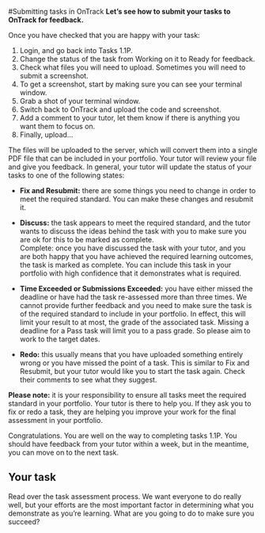 #Submitting tasks in OnTrack
**Let’s see how to submit your tasks to OnTrack for feedback.**

Once you have checked that you are happy with your task:

1. Login, and go back into Tasks 1.1P.  
2. Change the status of the task from Working on it to Ready for feedback. 
3. Check what files you will need to upload. Sometimes you will need to submit a screenshot. 
4. To get a screenshot, start by making sure you can see your terminal window.  
5. Grab a shot of your terminal window.  
6. Switch back to OnTrack and upload the code and screenshot.  
7. Add a comment to your tutor, let them know if there is anything you want them to focus on.  
8. Finally, upload…  

The files will be uploaded to the server, which will convert them into a single PDF file that can be included in your portfolio. Your tutor will review your file and give you feedback. In general, your tutor will update the status of your tasks to one of the following states:

* **Fix and Resubmit:** there are some things you need to change in order to meet the required standard. You can make these changes and resubmit it.

* **Discuss:** the task appears to meet the required standard, and the tutor wants to discuss the ideas behind the task with you to make sure you are ok for this to be marked as complete.  
Complete: once you have discussed the task with your tutor, and you are both happy that you have achieved the required learning outcomes, the task is marked as complete. You can include this task in your portfolio with high confidence that it demonstrates what is required.

* **Time Exceeded or Submissions Exceeded:** you have either missed the deadline or have had the task re-assessed more than three times. We cannot provide further feedback and you need to make sure the task is of the required standard to include in your portfolio. In effect, this will limit your result to at most, the grade of the associated task. Missing a deadline for a Pass task will limit you to a pass grade. So please aim to work to the target dates.  

* **Redo:** this usually means that you have uploaded something entirely wrong or you have missed the point of a task. This is similar to Fix and Resubmit, but your tutor would like you to start the task again. Check their comments to see what they suggest.  

**Please note:** it is your responsibility to ensure all tasks meet the required standard in your portfolio. Your tutor is there to help you. If they ask you to fix or redo a task, they are helping you improve your work for the final assessment in your portfolio.

Congratulations. You are well on the way to completing tasks 1.1P. You should have feedback from your tutor within a week, but in the meantime, you can move on to the next task.

## Your task
Read over the task assessment process. We want everyone to do really well, but your efforts are the most important factor in determining what you demonstrate as you’re learning. What are you going to do to make sure you succeed?